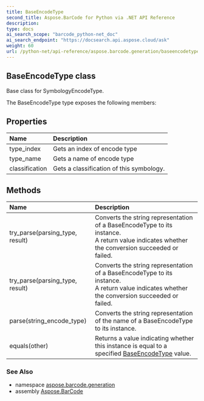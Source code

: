 ```yaml
---
title: BaseEncodeType
second_title: Aspose.BarCode for Python via .NET API Reference
description: 
type: docs
ai_search_scope: "barcode_python-net_doc"
ai_search_endpoint: "https://docsearch.api.aspose.cloud/ask"
weight: 60
url: /python-net/api-reference/aspose.barcode.generation/baseencodetype/
---
```


## BaseEncodeType class

Base class for SymbologyEncodeType.

The BaseEncodeType type exposes the following members:
## Properties
| Name | Description |
| :- | :- |
|type_index|Gets an index of encode type|
|type_name|Gets a name of encode type|
|classification|Gets a classification of this symbology.|
## Methods
| Name | Description |
| :- | :- |
|try_parse(parsing_type, result)|Converts the string representation of a BaseEncodeType to its instance.<br/>            A return value indicates whether the conversion succeeded or failed.|
|try_parse(parsing_type, result)|Converts the string representation of a BaseEncodeType to its instance.<br/>            A return value indicates whether the conversion succeeded or failed.|
|parse(string_encode_type)|Converts the string representation of the name of a BaseEncodeType to its instance.|
|equals(other)|Returns a value indicating whether this instance is equal to a specified [BaseEncodeType](/barcode/python-net/api-reference/aspose.barcode.generation/baseencodetype/) value.|

### See Also

* namespace [aspose.barcode.generation](/barcode/python-net/api-reference/aspose.barcode.generation/)
* assembly [Aspose.BarCode](/barcode/python-net/api-reference/)

